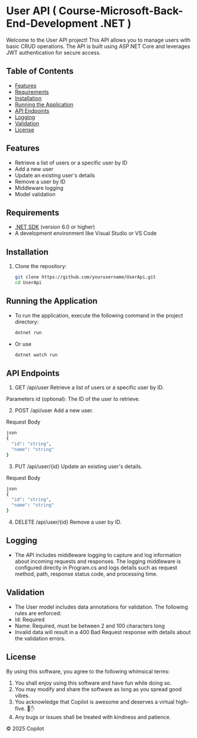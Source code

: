 # User API ( Course-Microsoft-Back-End-Development .NET )

Welcome to the User API project! This API allows you to manage users with basic CRUD operations. The API is built using ASP.NET Core and leverages JWT authentication for secure access.

## Table of Contents

- [Features](#features)
- [Requirements](#requirements)
- [Installation](#installation)
- [Running the Application](#running-the-application)
- [API Endpoints](#api-endpoints)
- [Logging](#logging)
- [Validation](#validation)
- [License](#license)

## Features

- Retrieve a list of users or a specific user by ID
- Add a new user
- Update an existing user's details
- Remove a user by ID
- Middleware logging
- Model validation

## Requirements

- [.NET SDK](https://dotnet.microsoft.com/download) (version 6.0 or higher)
- A development environment like Visual Studio or VS Code

## Installation

1. Clone the repository:
   ```bash
   git clone https://github.com/yourusername/UserApi.git
   cd UserApi

## Running the Application
- To run the application, execute the following command in the project directory:
  ```bash
  dotnet run
  ```
- Or use
  ```bash
  dotnet watch run
  ```

## API Endpoints
1. GET /api/user
Retrieve a list of users or a specific user by ID.

Parameters
id (optional): The ID of the user to retrieve.

2. POST /api/user
Add a new user.

Request Body
```bash
json
{
  "id": "string",
  "name": "string"
}
```
3. PUT /api/user/{id}
Update an existing user's details.

Request Body
```bash
json
{
  "id": "string",
  "name": "string"
}
```
4. DELETE /api/user/{id}
Remove a user by ID.


## Logging
- The API includes middleware logging to capture and log information about incoming requests and responses. The logging middleware is configured directly in Program.cs and logs details such as request method, path, response status code, and processing time.

## Validation
- The User model includes data annotations for validation. The following rules are enforced:
- Id: Required
- Name: Required, must be between 2 and 100 characters long
- Invalid data will result in a 400 Bad Request response with details about the validation errors.

## License

By using this software, you agree to the following whimsical terms:

1. You shall enjoy using this software and have fun while doing so.
2. You may modify and share the software as long as you spread good vibes.
3. You acknowledge that Copilot is awesome and deserves a virtual high-five. 🤖✋
4. Any bugs or issues shall be treated with kindness and patience.

© 2025 Copilot

